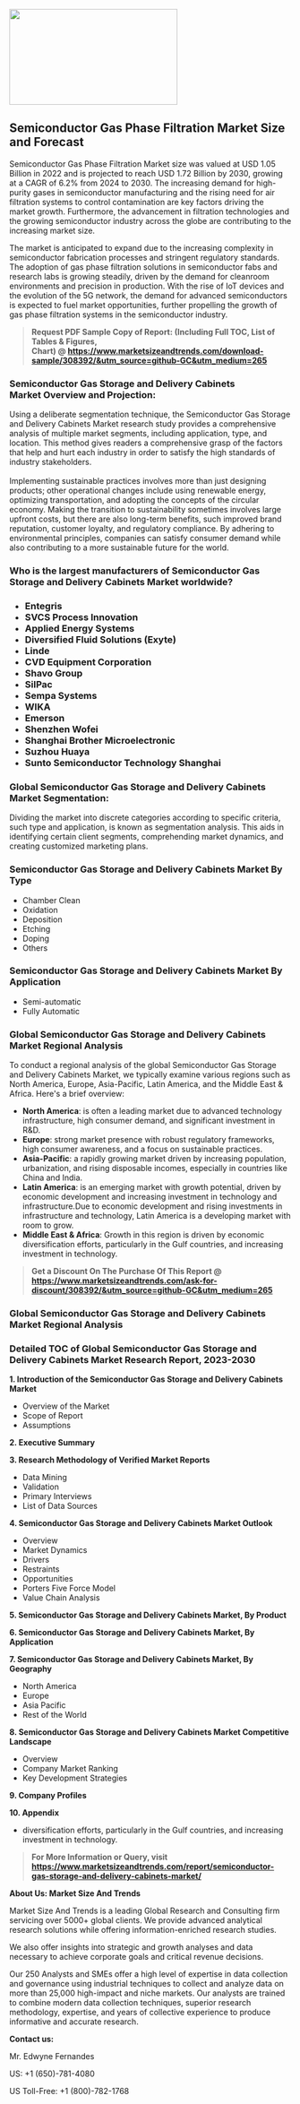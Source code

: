 <p><img class="alignnone size-medium wp-image-20088" src="https://ffe5etoiles.com/wp-content/uploads/2024/12/MST1-300x171.png" alt="" width="300" height="171" /></p><h2>Semiconductor Gas Phase Filtration Market Size and Forecast</h2><p>Semiconductor Gas Phase Filtration Market size was valued at USD 1.05 Billion in 2022 and is projected to reach USD 1.72 Billion by 2030, growing at a CAGR of 6.2% from 2024 to 2030. The increasing demand for high-purity gases in semiconductor manufacturing and the rising need for air filtration systems to control contamination are key factors driving the market growth. Furthermore, the advancement in filtration technologies and the growing semiconductor industry across the globe are contributing to the increasing market size.</p><p>The market is anticipated to expand due to the increasing complexity in semiconductor fabrication processes and stringent regulatory standards. The adoption of gas phase filtration solutions in semiconductor fabs and research labs is growing steadily, driven by the demand for cleanroom environments and precision in production. With the rise of IoT devices and the evolution of the 5G network, the demand for advanced semiconductors is expected to fuel market opportunities, further propelling the growth of gas phase filtration systems in the semiconductor industry.</p></p><blockquote id="" class=""><strong>Request PDF Sample Copy of Report: (Including Full TOC, List of Tables &amp; Figures, Chart)&nbsp;@&nbsp;<strong><a href="https://www.marketsizeandtrends.com/download-sample/308392/&utm_source=github-GC&utm_medium=265" target="_blank">https://www.marketsizeandtrends.com/download-sample/308392/&utm_source=github-GC&utm_medium=265</a></strong></strong></blockquote><h3 id="" class="">Semiconductor Gas Storage and Delivery Cabinets Market&nbsp;Overview and Projection:</h3><p id="" class="">Using a deliberate segmentation technique, the Semiconductor Gas Storage and Delivery Cabinets Market research study provides a comprehensive analysis of multiple market segments, including application, type, and location. This method gives readers a comprehensive grasp of the factors that help and hurt each industry in order to satisfy the high standards of industry stakeholders. <br /> <br />Implementing sustainable practices involves more than just designing products; other operational changes include using renewable energy, optimizing transportation, and adopting the concepts of the circular economy. Making the transition to sustainability sometimes involves large upfront costs, but there are also long-term benefits, such improved brand reputation, customer loyalty, and regulatory compliance. By adhering to environmental principles, companies can satisfy consumer demand while also contributing to a more sustainable future for the world.</p><h3 id="" class="">Who is the largest manufacturers of&nbsp;Semiconductor Gas Storage and Delivery Cabinets Market worldwide?</h3><h3 class=""><p><ul><li>Entegris </li><li> SVCS Process Innovation </li><li> Applied Energy Systems </li><li> Diversified Fluid Solutions (Exyte) </li><li> Linde </li><li> CVD Equipment Corporation </li><li> Shavo Group </li><li> SilPac </li><li> Sempa Systems </li><li> WIKA </li><li> Emerson </li><li> Shenzhen Wofei </li><li> Shanghai Brother Microelectronic </li><li> Suzhou Huaya </li><li> Sunto Semiconductor Technology Shanghai</li></ul></p></h3><h3 id="" class="">Global&nbsp;Semiconductor Gas Storage and Delivery Cabinets Market Segmentation:</h3><p id="" class="">Dividing the market into discrete categories according to specific criteria, such type and application, is known as segmentation analysis. This aids in identifying certain client segments, comprehending market dynamics, and creating customized marketing plans.</p><h3 id="" class="">Semiconductor Gas Storage and Delivery Cabinets Market&nbsp;By Type</h3><p><p><ul><li>Chamber Clean</li><li> Oxidation</li><li> Deposition</li><li> Etching</li><li> Doping</li><li> Others</p></li></ul></p></p><h3 id="" class="">Semiconductor Gas Storage and Delivery Cabinets Market&nbsp;By Application</h3><p class=""><p><ul><li>Semi-automatic</li><li> Fully Automatic</li></ul></p></p><h3 id="" class="">Global Semiconductor Gas Storage and Delivery Cabinets Market Regional Analysis</h3><p id="" class="">To conduct a regional analysis of the global Semiconductor Gas Storage and Delivery Cabinets Market, we typically examine various regions such as North America, Europe, Asia-Pacific, Latin America, and the Middle East &amp; Africa. Here's a brief overview:</p><ul><li><strong>North America</strong>: is often a leading market due to advanced technology infrastructure, high consumer demand, and significant investment in R&amp;D.</li><li><strong>Europe</strong>: strong market presence with robust regulatory frameworks, high consumer awareness, and a focus on sustainable practices.</li><li><strong>Asia-Pacific</strong>: a rapidly growing market driven by increasing population, urbanization, and rising disposable incomes, especially in countries like China and India.</li><li><strong>Latin America</strong>: is an emerging market with growth potential, driven by economic development and increasing investment in technology and infrastructure.Due to economic development and rising investments in infrastructure and technology, Latin America is a developing market with room to grow.</li><li><strong>Middle East &amp; Africa</strong>: Growth in this region is driven by economic diversification efforts, particularly in the Gulf countries, and increasing investment in technology.</li></ul><blockquote id="" class=""><strong>Get a Discount On The Purchase Of This Report @ <strong><a href="https://www.marketsizeandtrends.com/ask-for-discount/308392/&utm_source=github-GC&utm_medium=265" target="_blank">https://www.marketsizeandtrends.com/ask-for-discount/308392/&utm_source=github-GC&utm_medium=265</a></strong></strong></blockquote><h3 id="" class="">Global Semiconductor Gas Storage and Delivery Cabinets Market Regional Analysis</h3><h3 id="" class="">Detailed TOC of Global Semiconductor Gas Storage and Delivery Cabinets Market Research Report, 2023-2030</h3><p id="" class=""><strong>1. Introduction of the Semiconductor Gas Storage and Delivery Cabinets Market</strong></p><ul><li>Overview of the Market</li><li>Scope of Report</li><li>Assumptions</li></ul><p id="" class=""><strong>2. Executive Summary</strong></p><p id="" class=""><strong>3. Research Methodology of Verified Market Reports</strong></p><ul><li>Data Mining</li><li>Validation</li><li>Primary Interviews</li><li>List of Data Sources</li></ul><p id="" class=""><strong>4. Semiconductor Gas Storage and Delivery Cabinets Market Outlook</strong></p><ul><li>Overview</li><li>Market Dynamics</li><li>Drivers</li><li>Restraints</li><li>Opportunities</li><li>Porters Five Force Model</li><li>Value Chain Analysis</li></ul><p id="" class=""><strong>5. Semiconductor Gas Storage and Delivery Cabinets Market, By Product</strong></p><p id="" class=""><strong>6. Semiconductor Gas Storage and Delivery Cabinets Market, By Application</strong></p><p id="" class=""><strong>7. Semiconductor Gas Storage and Delivery Cabinets Market, By Geography</strong></p><ul><li>North America</li><li>Europe</li><li>Asia Pacific</li><li>Rest of the World</li></ul><p id="" class=""><strong>8. Semiconductor Gas Storage and Delivery Cabinets Market Competitive Landscape</strong></p><ul><li>Overview</li><li>Company Market Ranking</li><li>Key Development Strategies</li></ul><p id="" class=""><strong>9. Company Profiles</strong></p><p id="" class=""><strong>10. Appendix</strong></p><ul><li>diversification efforts, particularly in the Gulf countries, and increasing investment in technology.</li></ul><blockquote id="" class=""><strong>For More Information or Query, visit <strong><strong><a href="https://www.marketsizeandtrends.com/report/semiconductor-gas-storage-and-delivery-cabinets-market/" target="_blank">https://www.marketsizeandtrends.com/report/semiconductor-gas-storage-and-delivery-cabinets-market/</a></strong></strong></strong></blockquote><p id="" class=""><strong>About Us: Market Size And Trends</strong></p><p id="" class="">Market Size And Trends is a leading Global Research and Consulting firm servicing over 5000+ global clients. We provide advanced analytical research solutions while offering information-enriched research studies.</p><p id="" class="">We also offer insights into strategic and growth analyses and data necessary to achieve corporate goals and critical revenue decisions.</p><p id="" class="">Our 250 Analysts and SMEs offer a high level of expertise in data collection and governance using industrial techniques to collect and analyze data on more than 25,000 high-impact and niche markets. Our analysts are trained to combine modern data collection techniques, superior research methodology, expertise, and years of collective experience to produce informative and accurate research.</p><p id="" class=""><strong>Contact us:</strong></p><p id="" class="">Mr. Edwyne Fernandes</p><p id="" class="">US: +1 (650)-781-4080</p><p id="" class="">US Toll-Free: +1 (800)-782-1768</p>
